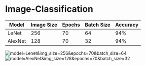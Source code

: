 # Image-Classification


| Model | Image Size | Epochs | Batch Size | Accuracy |
|---|---|---|---|---|
| LeNet | 256 | 70 | 64 | 94% |
| AlexNet | 128 | 70 | 32 | 94% |



![model=Lenet&img_size=256&epochs=70&batch_size=64](https://github.com/DelphianCalamity/Image-Classification/raw/master/results/model=Lenet&img_size=256&epochs=70&batch_size=64.png)
![model=AlexNet&img_size=128&epochs=70&batch_size=32](https://github.com/DelphianCalamity/Image-Classification/raw/master/results/model=AlexNet&img_size=128&epochs=70&batch_size=32.png)
